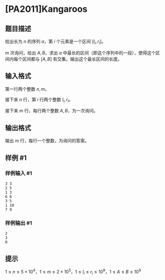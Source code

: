 # [PA2011]Kangaroos

## 题目描述

给出长为 $n$ 的序列 $a$，第 $i$ 个元素是一个区间 $[l_i,r_i]$。

$m$ 次询问，给出 $A,B$，求出 $a$ 中最长的区间（即这个序列中的一段），使得这个区间内每个区间都与 $[A,B]$ 有交集。输出这个最长区间的长度。

## 输入格式

第一行两个整数 $n,m$。

接下来 $n$ 行，第 $i$ 行两个整数 $l_i,r_i$。

接下来 $m$ 行，每行两个整数 $A,B$，为一次询问。

## 输出格式

输出 $m$ 行，每行一个整数，为询问的答案。

## 样例 #1

### 样例输入 #1
```
3 3
2 5
1 3
6 6
3 5
1 10
7 9
```

### 样例输出 #1

```
2
3
0
```

## 提示

$1\le n\le 5\times 10^4$，$1\le m\le 2\times 10^5$，$1\le l_i\le r_i\le 10^9$，$1\le A\le B\le 10^9$
